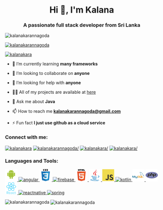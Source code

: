 ### <h1 align="center">Hi 👋, I'm Kalana</h1>
<h3 align="center">A passionate full stack developer from Sri Lanka</h3>
 
<p align="left"> <img src="https://komarev.com/ghpvc/?username=kalanakarannagoda&label=Profile%20views&color=0e75b6&style=flat" alt="kalanakarannagoda" /> </p>

<p align="left"> <a href="https://github.com/ryo-ma/github-profile-trophy"><img src="https://github-profile-trophy.vercel.app/?username=kalanakarannagoda" alt="kalanakarannagoda" /></a> </p>

<p align="left"> <a href="https://twitter.com/kalanakara" target="blank"><img src="https://img.shields.io/twitter/follow/kalanakara?logo=twitter&style=for-the-badge" alt="kalanakara" /></a> </p>

 
- 🌱 I’m currently learning **many frameworks**

- 👯 I’m looking to collaborate on **anyone**

- 🤝 I’m looking for help with **anyone**

- 👨‍💻 All of my projects are available at [here](here)

- 💬 Ask me about **Java**

- 📫 How to reach me **kalanakarannagoda@gmail.com**

- ⚡ Fun fact **I just use github as a cloud service**

<h3 align="left">Connect with me:</h3>
<p align="left">
<a href="https://twitter.com/kalanakara" target="blank"><img align="center" src="https://raw.githubusercontent.com/rahuldkjain/github-profile-readme-generator/master/src/images/icons/Social/twitter.svg" alt="kalanakara" height="30" width="40" /></a>
<a href="https://linkedin.com/in/kalanakarannagoda/" target="blank"><img align="center" src="https://raw.githubusercontent.com/rahuldkjain/github-profile-readme-generator/master/src/images/icons/Social/linked-in-alt.svg" alt="kalanakarannagoda/" height="30" width="40" /></a>
<a href="https://fb.com/kalanakara/" target="blank"><img align="center" src="https://raw.githubusercontent.com/rahuldkjain/github-profile-readme-generator/master/src/images/icons/Social/facebook.svg" alt="kalanakara/" height="30" width="40" /></a>
<a href="https://instagram.com/kalanakara/" target="blank"><img align="center" src="https://raw.githubusercontent.com/rahuldkjain/github-profile-readme-generator/master/src/images/icons/Social/instagram.svg" alt="kalanakara/" height="30" width="40" /></a>
</p>

<h3 align="left">Languages and Tools:</h3>
<p align="left"> <a href="https://developer.android.com" target="_blank" rel="noreferrer"> <img src="https://raw.githubusercontent.com/devicons/devicon/master/icons/android/android-original-wordmark.svg" alt="android" width="40" height="40"/> </a> <a href="https://angular.io" target="_blank" rel="noreferrer"> <img src="https://angular.io/assets/images/logos/angular/angular.svg" alt="angular" width="40" height="40"/> </a> <a href="https://www.w3schools.com/css/" target="_blank" rel="noreferrer"> <img src="https://raw.githubusercontent.com/devicons/devicon/master/icons/css3/css3-original-wordmark.svg" alt="css3" width="40" height="40"/> </a> <a href="https://firebase.google.com/" target="_blank" rel="noreferrer"> <img src="https://www.vectorlogo.zone/logos/firebase/firebase-icon.svg" alt="firebase" width="40" height="40"/> </a> <a href="https://www.w3.org/html/" target="_blank" rel="noreferrer"> <img src="https://raw.githubusercontent.com/devicons/devicon/master/icons/html5/html5-original-wordmark.svg" alt="html5" width="40" height="40"/> </a> <a href="https://www.java.com" target="_blank" rel="noreferrer"> <img src="https://raw.githubusercontent.com/devicons/devicon/master/icons/java/java-original.svg" alt="java" width="40" height="40"/> </a> <a href="https://developer.mozilla.org/en-US/docs/Web/JavaScript" target="_blank" rel="noreferrer"> <img src="https://raw.githubusercontent.com/devicons/devicon/master/icons/javascript/javascript-original.svg" alt="javascript" width="40" height="40"/> </a> <a href="https://kotlinlang.org" target="_blank" rel="noreferrer"> <img src="https://www.vectorlogo.zone/logos/kotlinlang/kotlinlang-icon.svg" alt="kotlin" width="40" height="40"/> </a> <a href="https://www.mysql.com/" target="_blank" rel="noreferrer"> <img src="https://raw.githubusercontent.com/devicons/devicon/master/icons/mysql/mysql-original-wordmark.svg" alt="mysql" width="40" height="40"/> </a> <a href="https://www.php.net" target="_blank" rel="noreferrer"> <img src="https://raw.githubusercontent.com/devicons/devicon/master/icons/php/php-original.svg" alt="php" width="40" height="40"/> </a> <a href="https://reactjs.org/" target="_blank" rel="noreferrer"> <img src="https://raw.githubusercontent.com/devicons/devicon/master/icons/react/react-original-wordmark.svg" alt="react" width="40" height="40"/> </a> <a href="https://reactnative.dev/" target="_blank" rel="noreferrer"> <img src="https://reactnative.dev/img/header_logo.svg" alt="reactnative" width="40" height="40"/> </a> <a href="https://spring.io/" target="_blank" rel="noreferrer"> <img src="https://www.vectorlogo.zone/logos/springio/springio-icon.svg" alt="spring" width="40" height="40"/> </a> </p>

<p><img align="left" src="https://github-readme-stats.vercel.app/api/top-langs?username=kalanakarannagoda&show_icons=true&locale=en&layout=compact" alt="kalanakarannagoda" /></p>

<p>&nbsp;<img align="center" src="https://github-readme-stats.vercel.app/api?username=kalanakarannagoda&show_icons=true&locale=en" alt="kalanakarannagoda" /></p>
